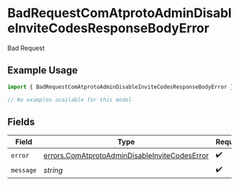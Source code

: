 # BadRequestComAtprotoAdminDisableInviteCodesResponseBodyError

Bad Request

## Example Usage

```typescript
import { BadRequestComAtprotoAdminDisableInviteCodesResponseBodyError } from "@speakeasy-api/bluesky/models/errors";

// No examples available for this model
```

## Fields

| Field                                                                                                          | Type                                                                                                           | Required                                                                                                       | Description                                                                                                    |
| -------------------------------------------------------------------------------------------------------------- | -------------------------------------------------------------------------------------------------------------- | -------------------------------------------------------------------------------------------------------------- | -------------------------------------------------------------------------------------------------------------- |
| `error`                                                                                                        | [errors.ComAtprotoAdminDisableInviteCodesError](../../models/errors/comatprotoadmindisableinvitecodeserror.md) | :heavy_check_mark:                                                                                             | N/A                                                                                                            |
| `message`                                                                                                      | *string*                                                                                                       | :heavy_check_mark:                                                                                             | N/A                                                                                                            |